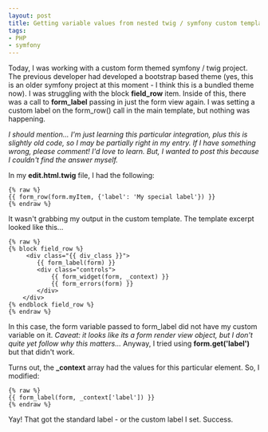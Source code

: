 ```yaml
---
layout: post
title: Getting variable values from nested twig / symfony custom template
tags:
- PHP
- symfony
---
```

Today, I was working with a custom form themed symfony / twig project.  The previous developer had developed a bootstrap based theme (yes, this is an older symfony project at this moment - I think this is a bundled theme now).  I was struggling with the block **field_row** item.  Inside of this, there was a call to **form_label** passing in just the form view again.  I was setting a custom label on the form_row() call in the main template, but nothing was happening.

_I should mention... I'm just learning this particular integration, plus this is slightly old code, so I may be partially right in my entry.  If I have something wrong, please comment!  I'd love to learn.  But, I wanted to post this because I couldn't find the answer myself._

In my **edit.html.twig** file, I had the following:

```twig
{% raw %}
{{ form_row(form.myItem, {'label': 'My special label'}) }}
{% endraw %}
```

It wasn't grabbing my output in the custom template.  The template excerpt looked like this...
    
```twig
{% raw %}
{% block field_row %}
     <div class="{{ div_class }}">
        {{ form_label(form) }}
        <div class="controls">
            {{ form_widget(form, _context) }}
            {{ form_errors(form) }}
        </div>
    </div>
{% endblock field_row %}
{% endraw %}
```

In this case, the form variable passed to form_label did not have my custom variable on it.  _Caveat: it looks like its a form render view object, but I don't quite yet follow why this matters..._  Anyway, I tried using **form.get('label')** but that didn't work.

Turns out, the **_context** array had the values for this particular element.  So, I modified:
    
```twig
{% raw %}
{{ form_label(form, _context['label']) }}
{% endraw %}
```

Yay!  That got the standard label - or the custom label I set.  Success.
